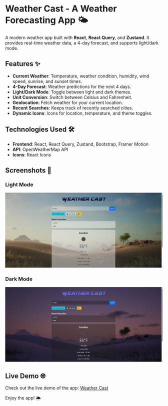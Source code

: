 # Weather Cast - A Weather Forecasting App 🌤️

A modern weather app built with **React**, **React Query**, and **Zustand**. It provides real-time weather data, a 4-day forecast, and supports light/dark mode.


## Features ✨

- **Current Weather**: Temperature, weather condition, humidity, wind speed, sunrise, and sunset times.
- **4-Day Forecast**: Weather predictions for the next 4 days.
- **Light/Dark Mode**: Toggle between light and dark themes.
- **Unit Conversion**: Switch between Celsius and Fahrenheit.
- **Geolocation**: Fetch weather for your current location.
- **Recent Searches**: Keeps track of recently searched cities.
- **Dynamic Icons**: Icons for location, temperature, and theme toggles.


## Technologies Used 🛠️

- **Frontend**: React, React Query, Zustand, Bootstrap, Framer Motion
- **API**: OpenWeatherMap API
- **Icons**: React Icons


## Screenshots 📸

### Light Mode
![Light Mode Screenshot](src/images/day-ss.png)

### Dark Mode
![Dark Mode Screenshot](src/images/night-ss.png)


## Live Demo 🌐

Check out the live demo of the app: [Weather Cast](https://weathercastify.netlify.app)


Enjoy the app! 🌦️